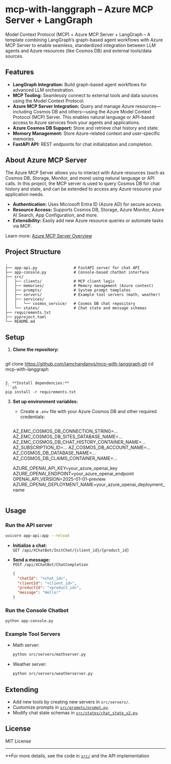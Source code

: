 # mcp-with-langgraph – Azure MCP Server + LangGraph

Model Context Protocol (MCP) + Azure MCP Server + LangGraph – A template combining LangGraph’s graph-based agent workflows with Azure MCP Server to enable seamless, standardized integration between LLM agents and Azure resources (like Cosmos DB) and external tools/data sources.

## Features

- **LangGraph Integration:** Build graph-based agent workflows for advanced LLM orchestration.
- **MCP Tooling:** Seamlessly connect to external tools and data sources using the Model Context Protocol.
- **Azure MCP Server Integration:** Query and manage Azure resources—including Cosmos DB and others—using the Azure Model Context Protocol (MCP) Server. This enables natural language or API-based access to Azure services from your agents and applications.
- **Azure Cosmos DB Support:** Store and retrieve chat history and state.
- **Memory Management:** Store Azure-related context and user-specific memories.
- **FastAPI API:** REST endpoints for chat initialization and completion.

## About Azure MCP Server

The Azure MCP Server allows you to interact with Azure resources (such as Cosmos DB, Storage, Monitor, and more) using natural language or API calls. In this project, the MCP server is used to query Cosmos DB for chat history and state, and can be extended to access any Azure resource your application needs.

- **Authentication:** Uses Microsoft Entra ID (Azure AD) for secure access.
- **Resource Access:** Supports Cosmos DB, Storage, Azure Monitor, Azure AI Search, App Configuration, and more.
- **Extensibility:** Easily add new Azure resource queries or automate tasks via MCP.

Learn more: [Azure MCP Server Overview](https://learn.microsoft.com/en-us/azure/developer/azure-mcp-server/overview)

## Project Structure

```
.
├── app-api.py                # FastAPI server for chat API
├── app-console.py            # Console-based chatbot interface
├── src/
│   ├── clients/              # MCP client logic
│   ├── memories/             # Memory management (Azure context)
│   ├── prompts/              # System prompt templates
│   ├── servers/              # Example tool servers (math, weather)
│   ├── services/
│   │   └── cosmos_service/   # Cosmos DB chat repository
│   └── states/               # Chat state and message schemas
├── requirements.txt
├── pyproject.toml
└── README.md
```

## Setup

1. **Clone the repository:**
   ```sh
  git clone https://github.com/iamchandanys/mcp-with-langgraph.git
   cd mcp-with-langgraph
   ```

2. **Install dependencies:**
   ```sh
   pip install -r requirements.txt
   ```

3. **Set up environment variables:**
   - Create a `.env` file with your Azure Cosmos DB and other required credentials:
     ```
    AZ_EMC_COSMOS_DB_CONNECTION_STRING=...
    AZ_EMC_COSMOS_DB_SITES_DATABASE_NAME=...
    AZ_EMC_COSMOS_DB_CHAT_HISTORY_CONTAINER_NAME=...
    AZ_SUBSCRIPTION_ID=...
    AZ_COSMOS_DB_ACCOUNT_NAME=...
    AZ_COSMOS_DB_DATABASE_NAME=...
    AZ_COSMOS_DB_CLAIMS_CONTAINER_NAME=...

    AZURE_OPENAI_API_KEY=your_azure_openai_key
    AZURE_OPENAI_ENDPOINT=your_azure_openai_endpoint
    OPENAI_API_VERSION=2025-01-01-preview
    AZURE_OPENAI_DEPLOYMENT_NAME=your_azure_openai_deployment_name
     ```

## Usage

### Run the API server

```sh
uvicorn app-api:app --reload
```

- **Initialize a chat:**  
  `GET /api/XChatBot/InitChat/{client_id}/{product_id}`

- **Send a message:**  
  `POST /api/XChatBot/ChatCompletion`  
  ```json
  {
    "chatId": "<chat_id>",
    "clientId": "<client_id>",
    "productId": "<product_id>",
    "message": "Hello!"
  }
  ```

### Run the Console Chatbot

```sh
python app-console.py
```

### Example Tool Servers

- Math server:  
  ```sh
  python src/servers/mathserver.py
  ```
- Weather server:  
  ```sh
  python src/servers/weatherserver.py
  ```

## Extending

- Add new tools by creating new servers in `src/servers/`.
- Customize prompts in [`src/prompts/prompt.py`](src/prompts/prompt.py).
- Modify chat state schemas in [`src/states/chat_state_v2.py`](src/states/chat_state_v2.py).

## License

MIT License

---

**For more details, see the code in [`src/`](src/) and the API implementation
